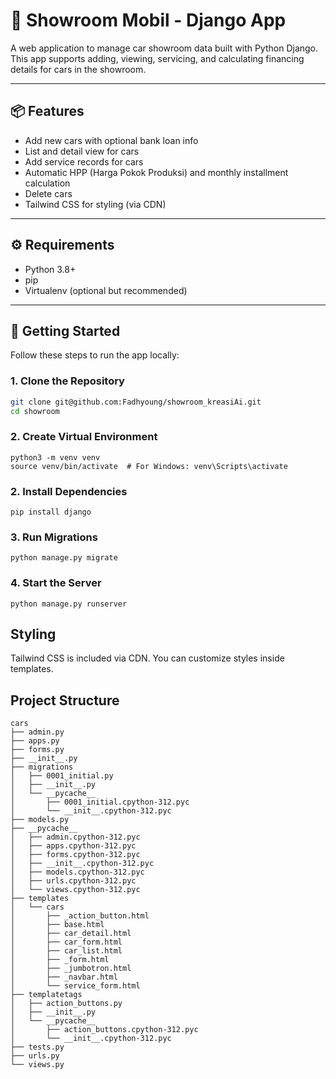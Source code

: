# 🚗 Showroom Mobil - Django App

A web application to manage car showroom data built with Python Django. This app supports adding, viewing, servicing, and calculating financing details for cars in the showroom.

---

## 📦 Features

- Add new cars with optional bank loan info
- List and detail view for cars
- Add service records for cars
- Automatic HPP (Harga Pokok Produksi) and monthly installment calculation
- Delete cars
- Tailwind CSS for styling (via CDN)

---

## ⚙️ Requirements

- Python 3.8+
- pip
- Virtualenv (optional but recommended)

---

## 🚀 Getting Started

Follow these steps to run the app locally:

### 1. Clone the Repository

```bash
git clone git@github.com:Fadhyoung/showroom_kreasiAi.git
cd showroom
```

### 2. Create Virtual Environment
```
python3 -m venv venv
source venv/bin/activate  # For Windows: venv\Scripts\activate

```

### 2. Install Dependencies
```
pip install django
```

### 3. Run Migrations
```
python manage.py migrate
```

### 4. Start the Server
```
python manage.py runserver
```

## Styling

Tailwind CSS is included via CDN. You can customize styles inside templates.

## Project Structure

```
cars
├── admin.py
├── apps.py
├── forms.py
├── __init__.py
├── migrations
│   ├── 0001_initial.py
│   ├── __init__.py
│   └── __pycache__
│       ├── 0001_initial.cpython-312.pyc
│       └── __init__.cpython-312.pyc
├── models.py
├── __pycache__
│   ├── admin.cpython-312.pyc
│   ├── apps.cpython-312.pyc
│   ├── forms.cpython-312.pyc
│   ├── __init__.cpython-312.pyc
│   ├── models.cpython-312.pyc
│   ├── urls.cpython-312.pyc
│   └── views.cpython-312.pyc
├── templates
│   └── cars
│       ├── _action_button.html
│       ├── base.html
│       ├── car_detail.html
│       ├── car_form.html
│       ├── car_list.html
│       ├── _form.html
│       ├── _jumbotron.html
│       ├── _navbar.html
│       └── service_form.html
├── templatetags
│   ├── action_buttons.py
│   ├── __init__.py
│   └── __pycache__
│       ├── action_buttons.cpython-312.pyc
│       └── __init__.cpython-312.pyc
├── tests.py
├── urls.py
└── views.py
```
